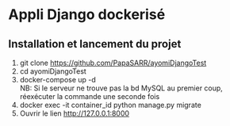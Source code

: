 # Appli Django dockerisé

## Installation et lancement du projet

1. git clone https://github.com/PapaSARR/ayomiDjangoTest
2. cd ayomiDjangoTest
3. docker-compose up -d   
NB: Si le serveur ne trouve pas la bd MySQL au premier coup, réexécuter la commande une seconde fois
4. docker exec -it container_id python manage.py migrate
5. Ouvrir le lien http://127.0.0.1:8000
